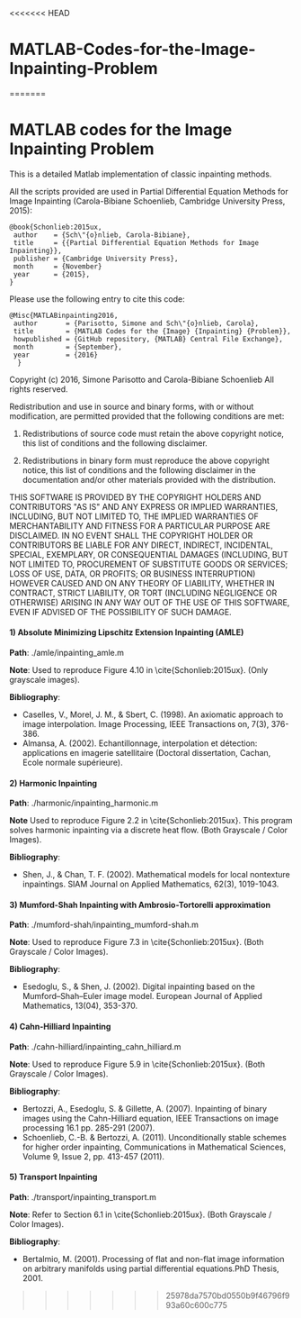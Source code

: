 <<<<<<< HEAD
# MATLAB-Codes-for-the-Image-Inpainting-Problem
=======
# MATLAB codes for the Image Inpainting Problem
This is a detailed Matlab implementation of classic inpainting methods.

All the scripts provided are used in Partial Differential Equation Methods for Image Inpainting (Carola-Bibiane Schoenlieb, Cambridge University Press, 2015):

```
@book{Schonlieb:2015ux,
 author    = {Sch\"{o}nlieb, Carola-Bibiane},
 title     = {{Partial Differential Equation Methods for Image Inpainting}},
 publisher = {Cambridge University Press},
 month     = {November}
 year      = {2015},
}
```

Please use the following entry to cite this code:

```
@Misc{MATLABinpainting2016,
 author       = {Parisotto, Simone and Sch\"{o}nlieb, Carola},
 title        = {MATLAB Codes for the {Image} {Inpainting} {Problem}},
 howpublished = {GitHub repository, {MATLAB} Central File Exchange},
 month        = {September},
 year         = {2016}
  }
```

Copyright (c) 2016, Simone Parisotto and Carola-Bibiane Schoenlieb
All rights reserved.

Redistribution and use in source and binary forms, with or without modification, are permitted provided that the following conditions are met:

1. Redistributions of source code must retain the above copyright notice, this list of conditions and the following disclaimer.

2. Redistributions in binary form must reproduce the above copyright notice, this list of conditions and the following disclaimer in the documentation and/or other materials provided with the distribution.

THIS SOFTWARE IS PROVIDED BY THE COPYRIGHT HOLDERS AND CONTRIBUTORS "AS IS" AND ANY EXPRESS OR IMPLIED WARRANTIES, INCLUDING, BUT NOT LIMITED TO, THE IMPLIED WARRANTIES OF MERCHANTABILITY AND FITNESS FOR A PARTICULAR PURPOSE ARE DISCLAIMED. IN NO EVENT SHALL THE COPYRIGHT HOLDER OR CONTRIBUTORS BE LIABLE FOR ANY DIRECT, INDIRECT, INCIDENTAL, SPECIAL, EXEMPLARY, OR CONSEQUENTIAL DAMAGES (INCLUDING, BUT NOT LIMITED TO, PROCUREMENT OF SUBSTITUTE GOODS OR SERVICES; LOSS OF USE, DATA, OR PROFITS; OR BUSINESS INTERRUPTION) HOWEVER CAUSED AND ON ANY THEORY OF LIABILITY, WHETHER IN CONTRACT, STRICT LIABILITY, OR TORT (INCLUDING NEGLIGENCE OR OTHERWISE) ARISING IN ANY WAY OUT OF THE USE OF THIS SOFTWARE, EVEN IF ADVISED OF THE POSSIBILITY OF SUCH DAMAGE.

<h4>1) Absolute Minimizing Lipschitz Extension Inpainting (AMLE)</h4>

**Path**: ./amle/inpainting_amle.m

**Note**: Used to reproduce Figure 4.10 in \cite{Schonlieb:2015ux}. (Only grayscale images).
      
**Bibliography**:
- Caselles, V., Morel, J. M., & Sbert, C. (1998). An axiomatic approach to image interpolation. Image Processing, IEEE Transactions on, 7(3), 376-386.
- Almansa, A. (2002). Echantillonnage, interpolation et détection: applications en imagerie satellitaire (Doctoral dissertation, Cachan, Ecole normale supérieure).

<h4>2) Harmonic Inpainting</h4>

**Path**: ./harmonic/inpainting_harmonic.m

**Note** Used to reproduce Figure 2.2 in \cite{Schonlieb:2015ux}. This program solves harmonic inpainting via a discrete heat flow. (Both Grayscale / Color Images).

**Bibliography**:
- Shen, J., & Chan, T. F. (2002). Mathematical models for local nontexture inpaintings. SIAM Journal on Applied Mathematics, 62(3), 1019-1043.

<h4>3) Mumford-Shah Inpainting with Ambrosio-Tortorelli approximation</h4>

**Path**: ./mumford-shah/inpainting_mumford-shah.m

**Note**: Used to reproduce Figure 7.3 in \cite{Schonlieb:2015ux}.  (Both Grayscale / Color Images).

**Bibliography**: 
- Esedoglu, S., & Shen, J. (2002). Digital inpainting based on the Mumford–Shah–Euler image model. European Journal of Applied Mathematics, 13(04), 353-370.


<h4>4) Cahn-Hilliard Inpainting</h4>

**Path**: ./cahn-hilliard/inpainting_cahn_hilliard.m

**Note**: Used to reproduce Figure 5.9 in \cite{Schonlieb:2015ux}.  (Both Grayscale / Color Images).

**Bibliography**: 
- Bertozzi, A., Esedoglu, S. & Gillette, A. (2007). Inpainting of binary images using the Cahn-Hilliard equation, IEEE Transactions on image processing 16.1 pp. 285-291 (2007).
- Schoenlieb, C.-B. & Bertozzi, A. (2011). Unconditionally stable schemes for higher order inpainting, Communications in Mathematical Sciences, Volume 9, Issue 2, pp. 413-457 (2011).


<h4>5) Transport Inpainting</h4>

**Path**: ./transport/inpainting_transport.m

**Note**: Refer to Section 6.1 in \cite{Schonlieb:2015ux}. (Both Grayscale / Color Images).

**Bibliography**:
- Bertalmio, M. (2001). Processing of flat and non-flat image information on arbitrary manifolds using partial differential equations.PhD Thesis, 2001.
>>>>>>> 25978da7570bd0550b9f46796f993a60c600c775
